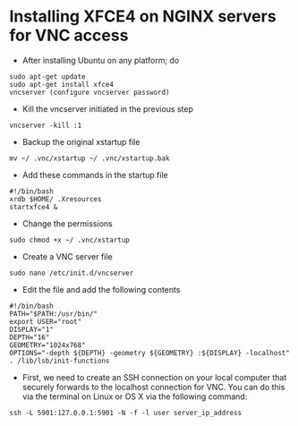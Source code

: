 # Installing XFCE4 on NGINX servers for VNC access

- After installing Ubuntu on any platform; do

```
sudo apt-get update
sudo apt-get install xfce4
vncserver (configure vncserver password)
```
- Kill the vncserver initiated in the previous step
```
vncserver -kill :1
```
- Backup the original xstartup file
```
mv ~/ .vnc/xstartup ~/ .vnc/xstartup.bak
```
- Add these commands in the startup file
```
#!/bin/bash
xrdb $HOME/ .Xresources
startxfce4 &
```
- Change the permissions
```
sudo chmod +x ~/ .vnc/xstartup
```
- Create a VNC server file
```
sudo nano /etc/init.d/vncserver
```
- Edit the file and add the following contents
```
#!/bin/bash
PATH="$PATH:/usr/bin/"
export USER="root"
DISPLAY="1"
DEPTH="16"
GEOMETRY="1024x768"
OPTIONS="-depth ${DEPTH} -geometry ${GEOMETRY} :${DISPLAY} -localhost"
. /lib/lsb/init-functions
```
- First, we need to create an SSH connection on your local computer that securely forwards to the localhost connection for VNC. You can do this via the terminal on Linux or OS X via the following command:
```
ssh -L 5901:127.0.0.1:5901 -N -f -l user server_ip_address
```
